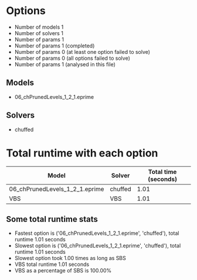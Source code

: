 

# Options


- Number of models         1
- Number of solvers        1
- Number of params         1
- Number of params         1 (completed)
- Number of params         0 (at least one option failed to solve)
- Number of params         0 (all options failed to solve)
- Number of params         1 (analysed in this file)


## Models


 - 06_chPrunedLevels_1_2_1.eprime


## Solvers


 - chuffed


# Total runtime with each option


 | Model | Solver | Total time (seconds) | 
 | -- | -- | -- | 
 | 06_chPrunedLevels_1_2_1.eprime | chuffed | 1.01 | 
 | VBS | VBS | 1.01 | 


## Some total runtime stats


 - Fastest option is ('06_chPrunedLevels_1_2_1.eprime', 'chuffed'), total runtime 1.01 seconds
 - Slowest option is ('06_chPrunedLevels_1_2_1.eprime', 'chuffed'), total runtime 1.01 seconds
 - Slowest option took 1.00 times as long as SBS
 - VBS total runtime 1.01 seconds
 - VBS as a percentage of SBS is 100.00%
